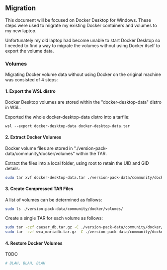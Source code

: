 ## Migration

This document will be focused on Docker Desktop for Windows. These steps were used to migrate my existing Docker containers and volumes to my new laptop.

Unfortunately my old laptop had become unable to start Docker Desktop so I needed to find a way to migrate the volumes without using Docker itself to export the volume data.



### Volumes

Migrating Docker volume data without using Docker on the original machine was consisted of 4 steps:



#### 1. Export the WSL distro

Docker Desktop volumes are stored within the "docker-desktop-data" distro in WSL.

Exported the whole docker-desktop-data distro into a tarfile:

```
wsl --export docker-desktop-data docker-desktop-data.tar
```



#### 2. Extract Docker Volumes

Docker volume files are stored in "./version-pack-data/community/docker/volumes" within the TAR.

Extract the files into a local folder, using root to retain the UID and GID details:

```sh
sudo tar xvf docker-desktop-data.tar ./version-pack-data/community/docker/volumes 2>&1 | grep -v LIBARCHIVE
```



#### 3. Create Compressed TAR Files

A list of volumes can be determined as follows:

```sh
sudo ls ./version-pack-data/community/docker/volumes/
```

Create a single TAR for each volume as follows:

```sh
sudo tar -czf caesar_db.tar.gz -C ./version-pack-data/community/docker/volumes/caesar_db/_data .
sudo tar -czf wca_mariadb.tar.gz -C ./version-pack-data/community/docker/volumes/wca_mariadb/_data .
```



#### 4. Restore Docker Volumes

TODO

```sh
# BLAH, BLAH, BLAH
```

